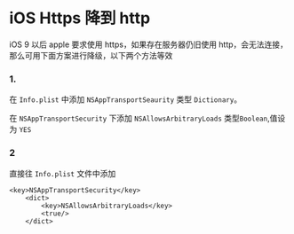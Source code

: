 # iOS Https 降到 http

iOS 9 以后 apple 要求使用 https，如果存在服务器仍旧使用 http，会无法连接，那么可用下面方案进行降级，以下两个方法等效

### 1.

在 `Info.plist` 中添加 `NSAppTransportSeaurity` 类型 `Dictionary`。

在 `NSAppTransportSecurity` 下添加 `NSAllowsArbitraryLoads` 类型`Boolean`,值设为 `YES`

### 2

直接往 `Info.plist` 文件中添加

```
<key>NSAppTransportSecurity</key>
    <dict>
        <key>NSAllowsArbitraryLoads</key>
        <true/>
    </dict>
```